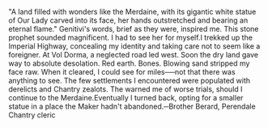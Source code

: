 "A land filled with wonders like the Merdaine, with its gigantic white statue of Our Lady carved into its face, her hands outstretched and bearing an eternal flame." Genitivi's words, brief as they were, inspired me. This stone prophet sounded magnificent. I had to see her for myself.I trekked up the Imperial Highway, concealing my identity and taking care not to seem like a foreigner. At Vol Dorma, a neglected road led west. Soon the dry land gave way to absolute desolation. Red earth. Bones. Blowing sand stripped my face raw. When it cleared, I could see for miles──not that there was anything to see. The few settlements I encountered were populated with derelicts and Chantry zealots. The warned me of worse trials, should I continue to the Merdaine.Eventually I turned back, opting for a smaller statue in a place the Maker hadn't abandoned.─Brother Berard, Perendale Chantry cleric
